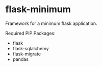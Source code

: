 # flask-minimum
Framework for a minimum flask application.

Required PIP Packages:
- flask
- flask-sqlalchemy
- flask-migrate
- pandas
